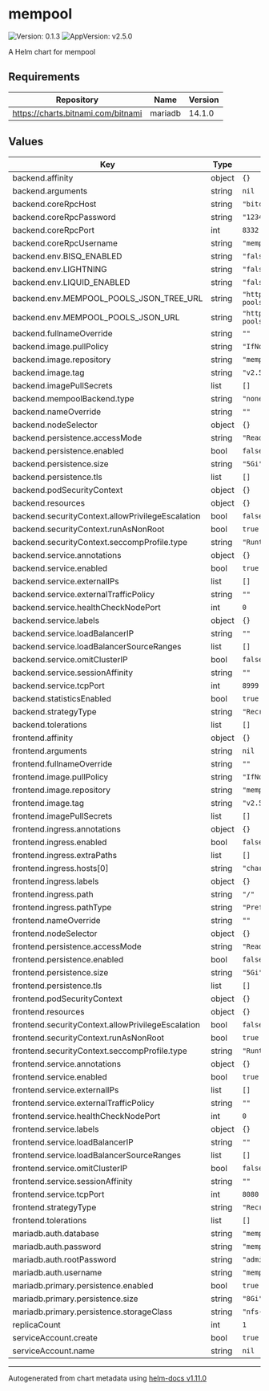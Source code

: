 # mempool

![Version: 0.1.3](https://img.shields.io/badge/Version-0.1.3-informational?style=flat-square) ![AppVersion: v2.5.0](https://img.shields.io/badge/AppVersion-v2.5.0-informational?style=flat-square)

A Helm chart for mempool

## Requirements

| Repository | Name | Version |
|------------|------|---------|
| https://charts.bitnami.com/bitnami | mariadb | 14.1.0 |

## Values

| Key | Type | Default | Description |
|-----|------|---------|-------------|
| backend.affinity | object | `{}` |  |
| backend.arguments | string | `nil` |  |
| backend.coreRpcHost | string | `"bitcoind"` |  |
| backend.coreRpcPassword | string | `"1234567890abcdefg"` |  |
| backend.coreRpcPort | int | `8332` |  |
| backend.coreRpcUsername | string | `"mempool"` |  |
| backend.env.BISQ_ENABLED | string | `"false"` |  |
| backend.env.LIGHTNING | string | `"false"` |  |
| backend.env.LIQUID_ENABLED | string | `"false"` |  |
| backend.env.MEMPOOL_POOLS_JSON_TREE_URL | string | `"https://api.github.com/repos/mempool/mining-pools/git/trees/master"` |  |
| backend.env.MEMPOOL_POOLS_JSON_URL | string | `"https://raw.githubusercontent.com/mempool/mining-pools/master/pools-v2.json"` |  |
| backend.fullnameOverride | string | `""` |  |
| backend.image.pullPolicy | string | `"IfNotPresent"` |  |
| backend.image.repository | string | `"mempool/backend"` |  |
| backend.image.tag | string | `"v2.5.0"` |  |
| backend.imagePullSecrets | list | `[]` |  |
| backend.mempoolBackend.type | string | `"none"` |  |
| backend.nameOverride | string | `""` |  |
| backend.nodeSelector | object | `{}` |  |
| backend.persistence.accessMode | string | `"ReadWriteOnce"` |  |
| backend.persistence.enabled | bool | `false` |  |
| backend.persistence.size | string | `"5Gi"` |  |
| backend.persistence.tls | list | `[]` |  |
| backend.podSecurityContext | object | `{}` |  |
| backend.resources | object | `{}` |  |
| backend.securityContext.allowPrivilegeEscalation | bool | `false` |  |
| backend.securityContext.runAsNonRoot | bool | `true` |  |
| backend.securityContext.seccompProfile.type | string | `"RuntimeDefault"` |  |
| backend.service.annotations | object | `{}` |  |
| backend.service.enabled | bool | `true` |  |
| backend.service.externalIPs | list | `[]` |  |
| backend.service.externalTrafficPolicy | string | `""` |  |
| backend.service.healthCheckNodePort | int | `0` |  |
| backend.service.labels | object | `{}` |  |
| backend.service.loadBalancerIP | string | `""` |  |
| backend.service.loadBalancerSourceRanges | list | `[]` |  |
| backend.service.omitClusterIP | bool | `false` |  |
| backend.service.sessionAffinity | string | `""` |  |
| backend.service.tcpPort | int | `8999` |  |
| backend.statisticsEnabled | bool | `true` |  |
| backend.strategyType | string | `"Recreate"` |  |
| backend.tolerations | list | `[]` |  |
| frontend.affinity | object | `{}` |  |
| frontend.arguments | string | `nil` |  |
| frontend.fullnameOverride | string | `""` |  |
| frontend.image.pullPolicy | string | `"IfNotPresent"` |  |
| frontend.image.repository | string | `"mempool/frontend"` |  |
| frontend.image.tag | string | `"v2.5.0"` |  |
| frontend.imagePullSecrets | list | `[]` |  |
| frontend.ingress.annotations | object | `{}` |  |
| frontend.ingress.enabled | bool | `false` |  |
| frontend.ingress.extraPaths | list | `[]` |  |
| frontend.ingress.hosts[0] | string | `"chart-example.local"` |  |
| frontend.ingress.labels | object | `{}` |  |
| frontend.ingress.path | string | `"/"` |  |
| frontend.ingress.pathType | string | `"Prefix"` |  |
| frontend.nameOverride | string | `""` |  |
| frontend.nodeSelector | object | `{}` |  |
| frontend.persistence.accessMode | string | `"ReadWriteOnce"` |  |
| frontend.persistence.enabled | bool | `false` |  |
| frontend.persistence.size | string | `"5Gi"` |  |
| frontend.persistence.tls | list | `[]` |  |
| frontend.podSecurityContext | object | `{}` |  |
| frontend.resources | object | `{}` |  |
| frontend.securityContext.allowPrivilegeEscalation | bool | `false` |  |
| frontend.securityContext.runAsNonRoot | bool | `true` |  |
| frontend.securityContext.seccompProfile.type | string | `"RuntimeDefault"` |  |
| frontend.service.annotations | object | `{}` |  |
| frontend.service.enabled | bool | `true` |  |
| frontend.service.externalIPs | list | `[]` |  |
| frontend.service.externalTrafficPolicy | string | `""` |  |
| frontend.service.healthCheckNodePort | int | `0` |  |
| frontend.service.labels | object | `{}` |  |
| frontend.service.loadBalancerIP | string | `""` |  |
| frontend.service.loadBalancerSourceRanges | list | `[]` |  |
| frontend.service.omitClusterIP | bool | `false` |  |
| frontend.service.sessionAffinity | string | `""` |  |
| frontend.service.tcpPort | int | `8080` |  |
| frontend.strategyType | string | `"Recreate"` |  |
| frontend.tolerations | list | `[]` |  |
| mariadb.auth.database | string | `"mempool"` |  |
| mariadb.auth.password | string | `"mempool"` |  |
| mariadb.auth.rootPassword | string | `"admin"` |  |
| mariadb.auth.username | string | `"mempool"` |  |
| mariadb.primary.persistence.enabled | bool | `true` |  |
| mariadb.primary.persistence.size | string | `"8Gi"` |  |
| mariadb.primary.persistence.storageClass | string | `"nfs-client"` |  |
| replicaCount | int | `1` |  |
| serviceAccount.create | bool | `true` |  |
| serviceAccount.name | string | `nil` |  |

----------------------------------------------
Autogenerated from chart metadata using [helm-docs v1.11.0](https://github.com/norwoodj/helm-docs/releases/v1.11.0)
